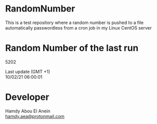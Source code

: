 # RandomNumber    
This is a test repository where a random number is pushed to a file automatically passwordless from a cron job in my Linux CentOS server    
# Random Number of the last run   
5202
      
Last update (GMT +1)    
10/02/21 06:00:01
# Developer    
Hamdy Abou El Anein   
hamdy.aea@protonmail.com
